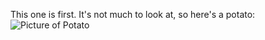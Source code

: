 This one is first. It's not much to look at, so here's a potato:
![Picture of Potato](https://cdn.vox-cdn.com/thumbor/nv1lOfiTwOT1H8rQYSbEerRHLuw=/0x0:640x480/1820x1213/filters:focal(269x189:371x291):format(webp)/cdn.vox-cdn.com/uploads/chorus_image/image/63710320/ur-cute-potato.0.1539757238.0.png)
